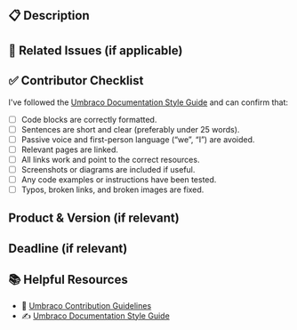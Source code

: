 ## 📋 Description

<!-- A clear and concise description of what this PR changes or adds. Include context if necessary. -->

## 📎 Related Issues (if applicable)

<!-- List any related issues, e.g. "Fixes #1234" -->

## ✅ Contributor Checklist

I've followed the [Umbraco Documentation Style Guide](https://docs.umbraco.com/contributing/documentation/style-guide) and can confirm that:

* [ ] Code blocks are correctly formatted.
* [ ] Sentences are short and clear (preferably under 25 words).
* [ ] Passive voice and first-person language (“we”, “I”) are avoided.
* [ ] Relevant pages are linked.
* [ ] All links work and point to the correct resources.
* [ ] Screenshots or diagrams are included if useful.
* [ ] Any code examples or instructions have been tested.
* [ ] Typos, broken links, and broken images are fixed.

## Product & Version (if relevant)

<!-- Mention the product and all applicable versions for which the PR is being created. -->

## Deadline (if relevant)

<!-- When should the content be published? -->

## 📚 Helpful Resources

* 🧾 [Umbraco Contribution Guidelines](https://docs.umbraco.com/contributing)
* ✍️ [Umbraco Documentation Style Guide](https://docs.umbraco.com/contributing/documentation/style-guide)
